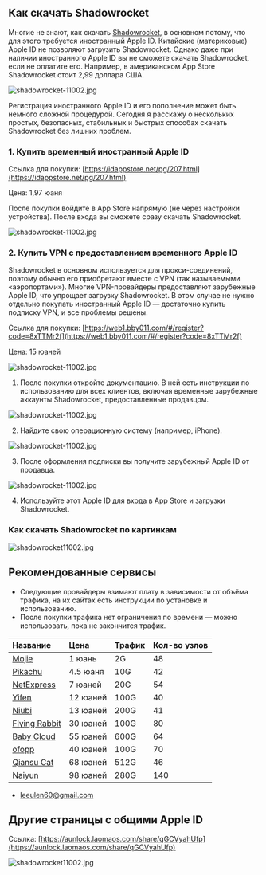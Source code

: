 

## Как скачать Shadowrocket

Многие не знают, как скачать [Shadowrocket](https://shadowrocket.ink/zh), в основном потому, что для этого требуется иностранный Apple ID. Китайские (материковые) Apple ID не позволяют загрузить Shadowrocket. Однако даже при наличии иностранного Apple ID вы не сможете скачать Shadowrocket, если не оплатите его. Например, в американском App Store Shadowrocket стоит 2,99 доллара США.

![shadowrocket-11002.jpg](https://shadowrocket.ink/img/shadowrocket小火箭-11001.jpg)

Регистрация иностранного Apple ID и его пополнение может быть немного сложной процедурой. Сегодня я расскажу о нескольких простых, безопасных, стабильных и быстрых способах скачать Shadowrocket без лишних проблем.

### 1. Купить временный иностранный Apple ID

Ссылка для покупки: [https://idappstore.net/pg/207.html](https://idappstore.net/pg/207.html)

Цена: 1,97 юаня

После покупки войдите в App Store напрямую (не через настройки устройства). После входа вы сможете сразу скачать Shadowrocket.

![shadowrocket-11002.jpg](https://shadowrocket.ink/img/shadowrocket小火箭-11002.jpg)

### 2. Купить VPN с предоставлением временного Apple ID

Shadowrocket в основном используется для прокси-соединений, поэтому обычно его приобретают вместе с VPN (так называемыми «аэропортами»). Многие VPN-провайдеры предоставляют зарубежные Apple ID, что упрощает загрузку Shadowrocket. В этом случае не нужно отдельно покупать иностранный Apple ID — достаточно купить подписку VPN, и все проблемы решены.

Ссылка для покупки: [https://web1.bby011.com/#/register?code=8xTTMr2f](https://web1.bby011.com/#/register?code=8xTTMr2f)

Цена: 15 юаней

![shadowrocket-11002.jpg](https://shadowrocket.ink/img/baobei10001.jpg)

1. После покупки откройте документацию. В ней есть инструкции по использованию для всех клиентов, включая временные зарубежные аккаунты Shadowrocket, предоставленные продавцом.

![shadowrocket-11002.jpg](https://shadowrocket.ink/img/shadowrocket小火箭-11004.jpg)

2. Найдите свою операционную систему (например, iPhone).

![shadowrocket-11002.jpg](https://shadowrocket.ink/img/shadowrocket小火箭-11005.jpg)

3. После оформления подписки вы получите зарубежный Apple ID от продавца.

![shadowrocket-11002.jpg](https://shadowrocket.ink/img/shadowrocket小火箭-11006.jpg)

4. Используйте этот Apple ID для входа в App Store и загрузки Shadowrocket.

### Как скачать Shadowrocket по картинкам

![shadowrocket11002.jpg](https://shadowrocket.ink/img/shadowrocket11002.jpg)

## Рекомендованные сервисы

* Следующие провайдеры взимают плату в зависимости от объёма трафика, на их сайтах есть инструкции по установке и использованию.
* После покупки трафика нет ограничения по времени — можно использовать, пока не закончится трафик.

| Название                                                                      | Цена     | Трафик | Кол-во узлов |
| :---------------------------------------------------------------------------- | :------- | :----- | :----------- |
| [Mojie](https://mojie.kim/register?aff=BpCuERz0)                              | 1 юань   | 2G     | 48           |
| [Pikachu](https://pkhub.net/#/register?code=A6O9EIj0)                         | 4.5 юаня | 10G    | 42           |
| [NetExpress](https://wjkc66.vip?c=REZUOC)                                     | 7 юаней  | 20G    | 54           |
| [Yifen](https://xn--4gqx1hgtfdmt.com/#/register?code=Aqr3awfK)                | 12 юаней | 100G   | 40           |
| [Niubi](https://6666b.idsduf.com/#/login?code=sT9kLfc6)                       | 13 юаней | 200G   | 41           |
| [Flying Rabbit](https://www.xn--9kq10e0y7h.site/index.html?register=TtwX5VXt) | 30 юаней | 100G   | 80           |
| [Baby Cloud](https://web1.bby011.com/#/register?code=8xTTMr2f)                | 55 юаней | 600G   | 64           |
| [ofopp](https://kk.ofopp.net/#/register?code=A2UmuXR8)                        | 40 юаней | 100G   | 70           |
| [Qiansu Cat](https://tmsreta.top/#/register?code=mmgD0jY7)                    | 68 юаней | 512G   | 46           |
| [Naiyun](https://www.v2ny.me?path=register&code=05XjPGu5)                     | 98 юаней | 280G   | 140          |

* [leeulen60@gmail.com](mailto:leeulen60@gmail.com)

## Другие страницы с общими Apple ID

Ссылка: [https://aunlock.laomaos.com/share/qGCVyahUfp](https://aunlock.laomaos.com/share/qGCVyahUfp)

![shadowrocket11002.jpg](https://shadowrocket.ink/img/baobei10002.jpg)



